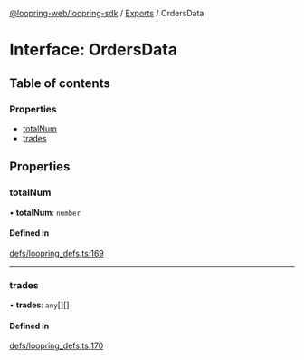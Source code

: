 [@loopring-web/loopring-sdk](../README.md) / [Exports](../modules.md) / OrdersData

# Interface: OrdersData

## Table of contents

### Properties

- [totalNum](OrdersData.md#totalnum)
- [trades](OrdersData.md#trades)

## Properties

### totalNum

• **totalNum**: `number`

#### Defined in

[defs/loopring_defs.ts:169](https://github.com/Loopring/loopring_sdk/blob/2ea32ee/src/defs/loopring_defs.ts#L169)

___

### trades

• **trades**: `any`[][]

#### Defined in

[defs/loopring_defs.ts:170](https://github.com/Loopring/loopring_sdk/blob/2ea32ee/src/defs/loopring_defs.ts#L170)
